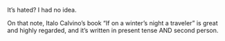  It’s hated? I had no idea. 

On that note, Italo Calvino’s book “If on a winter’s night a traveler” is great and highly regarded, and it’s written in present tense AND second person. 